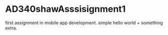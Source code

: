 # AD340shawAsssisignment1
first assignment in mobile app development.
simple hello world + something extra.
